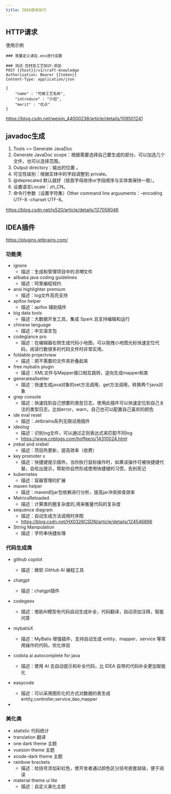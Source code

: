 ```yaml
---
title: IDEA使用技巧
---
```




## HTTP请求

使用示例

~~~
### 常量定义请在.env进行设置

### 测试-包材及工艺知识-添加
POST {{host}}/v1/craft-knowledge
Authorization: Bearer {{token}}
Content-Type: application/json

{
    "name" : "可做工艺名称",
    "introduce" : "介绍",
    "merit" : "优点"
}
~~~

https://blog.csdn.net/weixin_44000238/article/details/109501241

## javadoc生成

1. Tools >> Generate JavaDoc
2. Generate JavaDoc scope：根据需要选择自己要生成的部分。可以加选几个文件，也可以选择范围。
3. Output directory：输出的位置 。
4. 可见性级别：根据实体中的字段调整到 private。
5. @deprecated 默认就好（按首字母排序or字段顺序与实体类保持一致）。
6. 设置语言Locale：zh_CN。
7. 命令行参数（设置字符集）Other command line arguuments：-encoding UTF-8 -charset UTF-8。

https://blog.csdn.net/jx520/article/details/127058046







## IDEA插件

https://plugins.jetbrains.com/

### 功能类

- ignore
  - 描述：生成和管理项目中的*忽略*文件
- alibaba java coding guidelines
  - 描述：阿里编程规约
- ansi highlighter premium
  - 描述：log文件高亮支持
- apifox helper
  - 描述：apifox 辅助插件
- big data tools
  - 描述：大数据开发工具，集成 Spark 且支持编辑和运行
- chinese language
  - 描述：中文语言包
- codeglance pro
  - 描述：在编辑器右侧生成代码小地图，可以拖拽小地图光标快速定位代码，阅读行数很多的代码文件时非常实用。
- foldable projectview
  - 描述：把不需要的文件夹折叠起来
- free mybatis plugin
  - 描述：XML文件与Mapper接口相互跳转，逆向生成mapper和类
- generateallsetter
  - 描述：快速生成java对象的set方法调用，get方法调用，转换两个java对象
- grep console
  - 描述：快速找到自己想要的类型日志，使用此插件可以快速定位到自己关注的类型日志，比如error，warn，自己也可以配置自己喜欢的颜色
- ide eval reset
  - 描述：Jetbrains系列无限试用插件
- ideolog
  - 描述：识别log文件，可以通过正则表达式来匹配不同log
  - https://www.cnblogs.com/hoffee/p/14310024.html
- jrebal and xrebel
  - 描述：项目热更新，提高效率（收费）
- key promoter x
  - 描述：快捷键提示插件。当你执行鼠标操作时，如果该操作可被快捷键代替，会给出提示，帮助你自然形成使用快捷键的习惯，告别死记
- kubernetes
  - 描述：容器管理的扩展
- maven helper
  - 描述：maven的jar包依赖进行分析，提高jar冲突排查效率
- MetricsReloaded
  - 描述：计算类的圈复杂度的,用来衡量代码的复杂度
- sequence diagram
  - 描述：自动生成方法调用时序图
  - https://blog.csdn.net/HX0326CSDN/article/details/124546896
- String Manipulation
  - 描述：字符串快捷处理



### 代码生成类

- github copilot
  - 描述：微软 *GitHub* AI 编程工具

- chatgpt
  - 描述：chatgpt插件

- codegeex

  - 描述：借助AI模型有代码自动生成补全，代码翻译，自动添加注释，智能问答

- mybatisX

  - 描述：MyBatis 增强插件，支持自动生成 entity、mapper、service 等常用操作的代码，优化体验

- codota ai autocomplete for java

  - 描述：使用 AI 去自动提示和补全代码，比 IDEA 自带的代码补全更加智能化

- easycode

  - 描述：可以采用图形化的方式对数据的表生成entity,controller,service,dao,mapper

- 

  



### 美化类

- statistic   代码统计
- translation   翻译
- one dark theme  主题
- vuesion theme  主题
- xcode-dark theme  主题
- rainbow brackets
  - 描述：给括号添加彩虹色，使开发者通过颜色区分括号嵌套层级，便于阅读
- material theme ui lite
  - 描述：自定义美化主题



